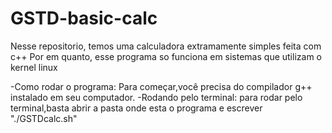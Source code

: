 # GSTD-basic-calc
Nesse repositorio, temos uma calculadora extramamente simples feita com c++
Por em quanto, esse programa so funciona em sistemas que utilizam o kernel linux

-Como rodar o programa:
Para começar,você precisa do compilador g++ instalado em seu computador.
-Rodando pelo terminal:
para rodar pelo terminal,basta abrir a pasta onde esta o programa e escrever "./GSTDcalc.sh"
